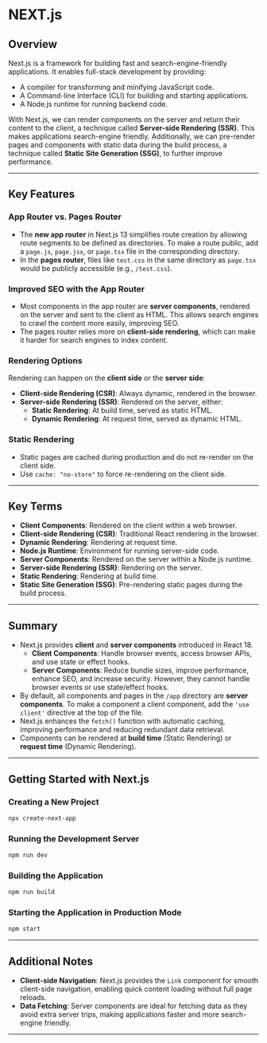 # NEXT.js

## Overview

Next.js is a framework for building fast and search-engine-friendly applications. It enables full-stack development by providing:

- A compiler for transforming and minifying JavaScript code.
- A Command-line Interface (CLI) for building and starting applications.
- A Node.js runtime for running backend code.

With Next.js, we can render components on the server and return their content to the client, a technique called **Server-side Rendering (SSR)**. This makes applications search-engine friendly. Additionally, we can pre-render pages and components with static data during the build process, a technique called **Static Site Generation (SSG)**, to further improve performance.

---

## Key Features

### App Router vs. Pages Router

- The **new app router** in Next.js 13 simplifies route creation by allowing route segments to be defined as directories. To make a route public, add a `page.js`, `page.jsx`, or `page.tsx` file in the corresponding directory.
- In the **pages router**, files like `test.css` in the same directory as `page.tsx` would be publicly accessible (e.g., `/test.css`).

### Improved SEO with the App Router

- Most components in the app router are **server components**, rendered on the server and sent to the client as HTML. This allows search engines to crawl the content more easily, improving SEO.
- The pages router relies more on **client-side rendering**, which can make it harder for search engines to index content.

### Rendering Options

Rendering can happen on the **client side** or the **server side**:

- **Client-side Rendering (CSR)**: Always dynamic, rendered in the browser.
- **Server-side Rendering (SSR)**: Rendered on the server, either:
  - **Static Rendering**: At build time, served as static HTML.
  - **Dynamic Rendering**: At request time, served as dynamic HTML.

### Static Rendering

- Static pages are cached during production and do not re-render on the client side.
- Use `cache: "no-store"` to force re-rendering on the client side.

---

## Key Terms

- **Client Components**: Rendered on the client within a web browser.
- **Client-side Rendering (CSR)**: Traditional React rendering in the browser.
- **Dynamic Rendering**: Rendering at request time.
- **Node.js Runtime**: Environment for running server-side code.
- **Server Components**: Rendered on the server within a Node.js runtime.
- **Server-side Rendering (SSR)**: Rendering on the server.
- **Static Rendering**: Rendering at build time.
- **Static Site Generation (SSG)**: Pre-rendering static pages during the build process.

---

## Summary

- Next.js provides **client** and **server components** introduced in React 18.
  - **Client Components**: Handle browser events, access browser APIs, and use state or effect hooks.
  - **Server Components**: Reduce bundle sizes, improve performance, enhance SEO, and increase security. However, they cannot handle browser events or use state/effect hooks.
- By default, all components and pages in the `/app` directory are **server components**. To make a component a client component, add the `'use client'` directive at the top of the file.
- Next.js enhances the `fetch()` function with automatic caching, improving performance and reducing redundant data retrieval.
- Components can be rendered at **build time** (Static Rendering) or **request time** (Dynamic Rendering).

---

## Getting Started with Next.js

### Creating a New Project

```bash
npx create-next-app
```

### Running the Development Server

```bash
npm run dev
```

### Building the Application

```bash
npm run build
```

### Starting the Application in Production Mode

```bash
npm start
```

---

## Additional Notes

- **Client-side Navigation**: Next.js provides the `Link` component for smooth client-side navigation, enabling quick content loading without full page reloads.
- **Data Fetching**: Server components are ideal for fetching data as they avoid extra server trips, making applications faster and more search-engine friendly.

---
